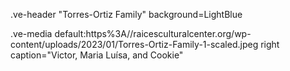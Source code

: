 .ve-header "Torres-Ortiz Family" background=LightBlue  


.ve-media default:https%3A//raicesculturalcenter.org/wp-content/uploads/2023/01/Torres-Ortiz-Family-1-scaled.jpeg right caption="Victor, Maria Luísa, and Cookie"




